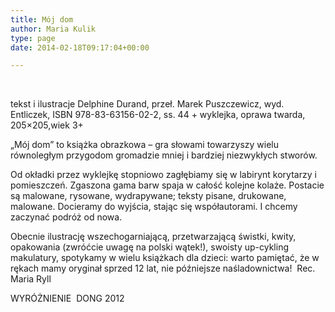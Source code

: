 ```yaml
---
title: Mój dom
author: Maria Kulik
type: page
date: 2014-02-18T09:17:04+00:00

---
```

&nbsp;

tekst i ilustracje Delphine Durand, przeł. Marek Puszczewicz, wyd. Entliczek, ISBN 978-83-63156-02-2, ss. 44 + wyklejka, oprawa twarda, 205&#215;205,wiek 3+

„Mój dom&#8221; to książka obrazkowa – gra słowami towarzyszy wielu równoległym przygodom gromadzie mniej i bardziej niezwykłych stworów.

Od okładki przez wyklejkę stopniowo zagłębiamy się w labirynt korytarzy i pomieszczeń. Zgaszona gama barw spaja w całość kolejne kolaże. Postacie są malowane, rysowane, wydrapywane; teksty pisane, drukowane, malowane. Docieramy do wyjścia, stając się współautorami. I chcemy zaczynać podróż od nowa.

Obecnie ilustrację wszechogarniającą, przetwarzającą świstki, kwity, opakowania (zwróćcie uwagę na polski wątek!), swoisty up-cykling makulatury, spotykamy w wielu książkach dla dzieci: warto pamiętać, że w rękach mamy oryginał sprzed 12 lat, nie późniejsze naśladownictwa!  Rec. Maria Ryll

WYRÓŻNIENIE  DONG 2012

&nbsp;
